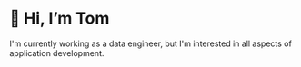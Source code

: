 # 👋 Hi, I’m Tom 

I'm currently working as a data engineer, but I'm interested in all aspects of application development.

<!---
twarsop/twarsop is a ✨ special ✨ repository because its `README.md` (this file) appears on your GitHub profile.
You can click the Preview link to take a look at your changes.
--->
